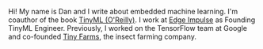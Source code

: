 Hi! My name is Dan and I write about embedded machine learning. I'm coauthor of the book [TinyML (O'Reilly)](https://www.amazon.com/TinyML-Learning-TensorFlow-Ultra-Low-Power-Microcontrollers/dp/1492052043). I work at [Edge Impulse](http://edgeimpulse.com/) as Founding TinyML Engineer. Previously, I worked on the TensorFlow team at Google and co-founded [Tiny Farms](https://www.tiny-farms.com/), the insect farming company.
